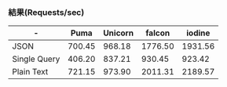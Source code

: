 ### 結果(Requests/sec)

<small>

|    -         | Puma     | Unicorn | falcon | iodine |
| ---------    | ----     |   ----  |  ----  |  ----  |
| JSON         | 700.45   | 968.18  | 1776.50| 1931.56|
| Single Query | 406.20   | 837.21  | 930.45 | 923.42 |
| Plain Text   | 721.15   | 973.90  | 2011.31| 2189.57|

</small>
